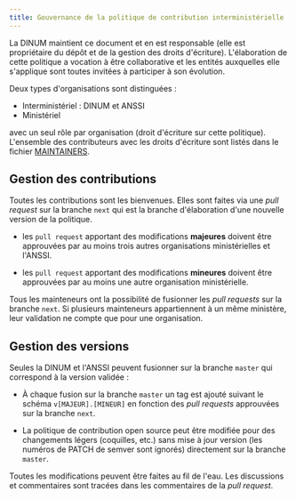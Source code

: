 ```yaml
---
title: Gouvernance de la politique de contribution interministérielle
---
```


La DINUM maintient ce document et en est responsable (elle est propriétaire du dépôt et de la gestion des droits d'écriture). L'élaboration de cette politique a vocation à être collaborative et les entités auxquelles elle s'applique sont toutes invitées à participer à son évolution.

Deux types d'organisations sont distinguées :

* Interministériel : DINUM et ANSSI
* Ministériel

avec un seul rôle par organisation (droit d'écriture sur cette politique). L'ensemble des contributeurs avec les droits d'écriture sont listés dans le fichier [MAINTAINERS](https://github.com/DISIC/politique-de-contribution-open-source/blob/master/MAINTAINERS).

## Gestion des contributions

Toutes les contributions sont les bienvenues.  Elles sont faites via une *pull request* sur la branche `next` qui est la branche d'élaboration d'une nouvelle version de la politique.

 * les `pull request` apportant des modifications **majeures** doivent être approuvées par au moins trois autres organisations ministérielles et l'ANSSI.

 * les `pull request` apportant des modifications **mineures** doivent être approuvées par au moins une autre organisation ministérielle.
 
Tous les mainteneurs ont la possibilité de fusionner les *pull requests* sur la branche `next`. Si plusieurs mainteneurs appartiennent à un même ministère, leur validation ne compte que pour une organisation.

## Gestion des versions

Seules la DINUM et l'ANSSI peuvent fusionner sur la branche `master` qui correspond à la version validée :

 * À chaque fusion sur la branche `master` un tag est ajouté suivant le schéma `v[MAJEUR].[MINEUR]` en fonction des *pull requests* approuvées sur la branche `next`. 

 * La politique de contribution open source peut être modifiée pour des changements légers (coquilles, etc.) sans mise à jour version (les numéros de PATCH de semver sont ignorés) directement sur la branche `master`.

Toutes les modifications peuvent être faites au fil de l'eau. Les discussions et commentaires sont tracées dans les commentaires de la *pull request*.
